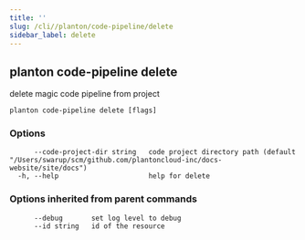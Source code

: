 ```yaml
---
title: ''
slug: /cli//planton/code-pipeline/delete
sidebar_label: delete
---
```

## planton code-pipeline delete

delete magic code pipeline from project

```
planton code-pipeline delete [flags]
```

### Options

```
      --code-project-dir string   code project directory path (default "/Users/swarup/scm/github.com/plantoncloud-inc/docs-website/site/docs")
  -h, --help                      help for delete
```

### Options inherited from parent commands

```
      --debug       set log level to debug
      --id string   id of the resource
```

